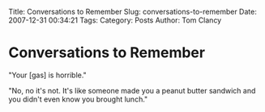 Title: Conversations to Remember
Slug: conversations-to-remember
Date: 2007-12-31 00:34:21
Tags: 
Category: Posts
Author: Tom Clancy

# Conversations to Remember

"Your [gas] is horrible."

"No, no it's not. It's like someone made you a peanut butter sandwich and you didn't even know you brought lunch."
